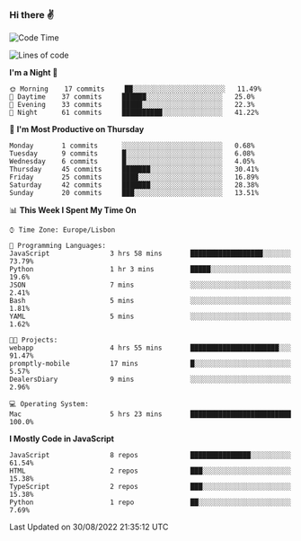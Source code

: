 ### Hi there :v:

<!--
**eusebioaddsilva/eusebioaddsilva** is a ✨ _special_ ✨ repository because its `README.md` (this file) appears on your GitHub profile.

<!--START_SECTION:waka-->
![Code Time](http://img.shields.io/badge/Code%20Time-27%20hrs%2013%20mins-blue)

![Lines of code](https://img.shields.io/badge/From%20Hello%20World%20I%27ve%20Written-642%20Thousand%20lines%20of%20code-blue)

**I'm a Night 🦉** 

```text
🌞 Morning    17 commits     ██░░░░░░░░░░░░░░░░░░░░░░░   11.49% 
🌆 Daytime    37 commits     ██████░░░░░░░░░░░░░░░░░░░   25.0% 
🌃 Evening    33 commits     █████░░░░░░░░░░░░░░░░░░░░   22.3% 
🌙 Night      61 commits     ██████████░░░░░░░░░░░░░░░   41.22%

```
📅 **I'm Most Productive on Thursday** 

```text
Monday       1 commits      ░░░░░░░░░░░░░░░░░░░░░░░░░   0.68% 
Tuesday      9 commits      █░░░░░░░░░░░░░░░░░░░░░░░░   6.08% 
Wednesday    6 commits      █░░░░░░░░░░░░░░░░░░░░░░░░   4.05% 
Thursday     45 commits     ███████░░░░░░░░░░░░░░░░░░   30.41% 
Friday       25 commits     ████░░░░░░░░░░░░░░░░░░░░░   16.89% 
Saturday     42 commits     ███████░░░░░░░░░░░░░░░░░░   28.38% 
Sunday       20 commits     ███░░░░░░░░░░░░░░░░░░░░░░   13.51%

```


📊 **This Week I Spent My Time On** 

```text
⌚︎ Time Zone: Europe/Lisbon

💬 Programming Languages: 
JavaScript               3 hrs 58 mins       ██████████████████░░░░░░░   73.79% 
Python                   1 hr 3 mins         █████░░░░░░░░░░░░░░░░░░░░   19.6% 
JSON                     7 mins              ░░░░░░░░░░░░░░░░░░░░░░░░░   2.41% 
Bash                     5 mins              ░░░░░░░░░░░░░░░░░░░░░░░░░   1.81% 
YAML                     5 mins              ░░░░░░░░░░░░░░░░░░░░░░░░░   1.62%

🐱‍💻 Projects: 
webapp                   4 hrs 55 mins       ██████████████████████░░░   91.47% 
promptly-mobile          17 mins             █░░░░░░░░░░░░░░░░░░░░░░░░   5.57% 
DealersDiary             9 mins              ░░░░░░░░░░░░░░░░░░░░░░░░░   2.96%

💻 Operating System: 
Mac                      5 hrs 23 mins       █████████████████████████   100.0%

```

**I Mostly Code in JavaScript** 

```text
JavaScript               8 repos             ███████████████░░░░░░░░░░   61.54% 
HTML                     2 repos             ███░░░░░░░░░░░░░░░░░░░░░░   15.38% 
TypeScript               2 repos             ███░░░░░░░░░░░░░░░░░░░░░░   15.38% 
Python                   1 repo              ██░░░░░░░░░░░░░░░░░░░░░░░   7.69%

```



 Last Updated on 30/08/2022 21:35:12 UTC
<!--END_SECTION:waka-->
